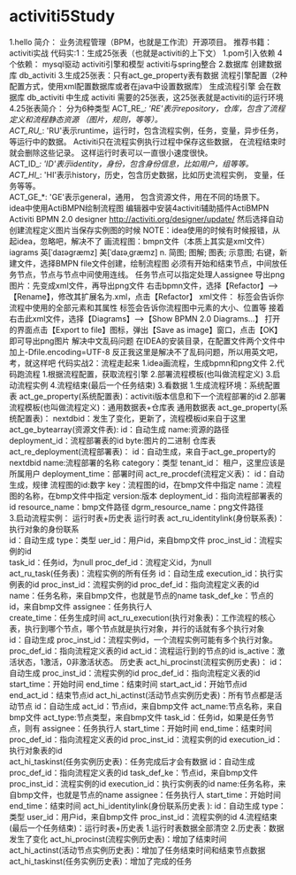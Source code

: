 # activiti5Study
1.hello
    简介：
        业务流程管理（BPM，也就是工作流）开源项目。
        推荐书籍：activiti实战
    代码实:1：生成25张表（也就是activiti的上下文）
        1.pom引入依赖
            4个依赖： mysql驱动 activiti引擎和模型  activiti与spring整合
        2.数据库
            创建数据库 db_activiti
        3.生成25张表：只有act_ge_property表有数据
            流程引擎配置（2种配置方式，使用xml配置数据库或者在java中设置数据库）
            生成流程引擎
            会在数据库 db_activiti 中生成 activiti 需要的25张表，这25张表就是activiti的运行环境     
        4.25张表简介：
            分为6种类型
                ACT_RE_*: 'RE'表示repository，仓库，包含了流程定义和流程静态资源 （图片，规则，等等）。                                     
                ACT_RU_*: 'RU'表示runtime，运行时，包含流程实例，任务，变量，异步任务，等运行中的数据。 Activiti只在流程实例执行过程中保存这些数据， 在流程结束时就会删除这些记录。 这样运行时表可以一直很小速度很快。                                        
                ACT_ID_*: 'ID'表示identity，身份，包含身份信息，比如用户，组等等。                                        
                ACT_HI_*: 'HI'表示history，历史，包含历史数据，比如历史流程实例， 变量，任务等等。                                       
                ACT_GE_*: 'GE'表示general，通用， 包含资源文件，用在不同的场景下。      
    idea中使用ActiBMPN绘制流程图
        编辑器中安装4activiti辅助插件ActiBMPN
            Activiti BPMN 2.0 designer
            http://activiti.org/designer/update/
            然后选择自动创建流程定义图片当保存实例图的时候
            NOTE：idea使用的时候有时候报错，从起idea，忽略吧，解决不了
        画流程图：bmpn文件（本质上其实是xml文件）
            iagrams	英[ˈdaɪəgræmz] 美[ˈdaɪəˌgræmz]  n.	简图; 图解; 图表; 示意图;
            右键，新建文件，选择BMPN file文件创建，绘制流程图
                必须有开始和结束节点，中间放任务节点，节点与节点中间使用连线。
                任务节点可以指定处理人assignee
        导出png图片：先变成xml文件，再导出png文件
            右击bpmn文件，选择【Refactor】-->【Rename】，修改其扩展名为.xml，点击【Refactor】
            xml文件：
                <process>标签会告诉你流程中使用的全部元素和其属性
                <bpmndi>标签会告诉你流程图中元素的大小、位置等
            接着右击此xml文件，选择【Diagrams】-->【Show BPMN 2.0 Diagrams...】
            打开的界面点击【Export to file】图标，弹出【Save as image】窗口，点击【OK】即可导出png图片
        解决中文乱码问题
            在IDEA的安装目录，在配置文件两个文件中加上-Dfile.encoding=UTF-8
            反正我这里是解决不了乱码问题，所以用英文吧，考，就这样吧
    代码实战2：流程走起来
        1.idea画流程，生成bpmn和png文件
        2.代码跑流程
            1.根据流程配置，获取流程引擎
            2.部署流程模板(也叫做流程定义)
            3.启动流程实例
            4.流程结束(最后一个任务结束)
        3.看数据
            1.生成流程环境：系统配置表
                act_ge_property(系统配置表)：activiti版本信息和下一个流程部署的id
            2.部署流程模板(也叫做流程定义)：通用数据表+仓库表
                通用数据表
                    act_ge_property(系统配置表)：
                        nextdbid：发生了变化，更新了，流程模板id来自于这里
                    act_ge_bytearray(资源文件表):
                        id：自动生成
                        name:资源的路径
                        deployment_id：流程部署表的id
                        byte:图片的二进制
                仓库表
                    act_re_deployment(流程部署表)：
                        id：自动生成，来自于act_ge_property的nextdbid
                        name:流程部署的名称
                        category：类型
                        tenant_id： 租户，这里应该是所属用户
                        deployment_time：部署时间
                    act_re_procdef(流程定义表)：
                        id：自动生成，规律 流程图的id:数字
                        key：流程图的id，在bmp文件中指定
                        name：流程图的名称，在bmp文件中指定
                        version:版本
                        deployment_id：指向流程部署表的id
                        resource_name：bmp文件路径
                        dgrm_resource_name：png文件路径                
            3.启动流程实例： 运行时表+历史表 
                运行时表 
                    act_ru_identitylink(身份联系表)：执行对象的身份联系                                 
                        id：自动生成
                        type：类型
                        uer_id：用户id，来自bmp文件
                        proc_inst_id：流程实例的id  
                        task_id：任务id，为null
                        proc_def_id：流程定义id，为null  
                    act_ru_task(任务表)：流程实例的所有任务
                        id：自动生成
                        execution_id：执行实例表的id
                        proc_inst_id：流程实例的id
                        proc_def_id：指向流程定义表的id  
                        name：任务名称，来自bmp文件，也就是节点的name
                        task_def_ke：节点的id，来自bmp文件
                        assignee：任务执行人  
                        create_time：任务生成时间
                    act_ru_execution(执行对象表)：工作流程的核心表，执行到哪个节点，哪个节点就是执行对象，并行的话就有多个执行对象                   
                        id：自动生成
                        proc_inst_id：流程实例id，一个流程实例可能有多个执行对象。
                        proc_def_id：指向流程定义表的id
                        act_id：流程运行到的节点的id
                        is_active：激活状态，1激活，0非激活状态。
                历史表
                    act_hi_procinst(流程实例历史表)：
                        id：自动生成 
                        proc_inst_id：流程实例的id
                        proc_def_id：指向流程定义表的id  
                        start_time：开始时间
                        end_time：结束时间
                        start_act_id：开始节点id
                        end_act_id：结束节点id
                    act_hi_actinst(活动节点实例历史表)：所有节点都是活动节点
                        id：自动生成 
                        act_id：节点id，来自bmp文件
                        act_name:节点名称，来自bmp文件
                        act_type:节点类型，来自bmp文件
                        task_id：任务id，如果是任务节点，则有
                        assignee：任务执行人
                        start_time：开始时间
                        end_time：结束时间
                        proc_def_id：指向流程定义表的id
                        proc_inst_id：流程实例的id
                        execution_id：执行对象表的id                    
                    act_hi_taskinst(任务实例历史表)：任务完成后才会有数据
                        id：自动生成 
                        proc_def_id：指向流程定义表的id
                        task_def_ke：节点id，来自bmp文件
                        proc_inst_id：流程实例的id
                        execution_id：执行实例表的id
                        name:任务名称，来自bmp文件，也就是节点的name
                        assignee：任务执行人
                        start_time：开始时间
                        end_time：结束时间
                    act_hi_identitylink(身份联系历史表 ):
                        id：自动生成 
                        type：类型
                        user_id：用户id，来自bmp文件
                        proc_inst_id：流程实例的id
            4.流程结束(最后一个任务结束)：运行时表+历史表 
                1.运行时表数据全部清空
                2.历史表：数据发生了变化
                    act_hi_procinst(流程实例历史表)：增加了结束时间
                    act_hi_actinst(活动节点实例历史表)：增加了任务结束时间和结束节点数据
                    act_hi_taskinst(任务实例历史表)：增加了完成的任务    
        